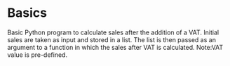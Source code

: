 # Basics
Basic Python program to calculate sales after the addition of a VAT. Initial sales are taken as input and stored in a list.
The list is then passed as an argument to a function in which the sales after VAT is calculated.
Note:VAT value is pre-defined.
